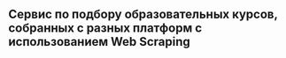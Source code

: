 ## Сервис по подбору образовательных курсов, собранных с разных платформ с использованием Web Scraping
